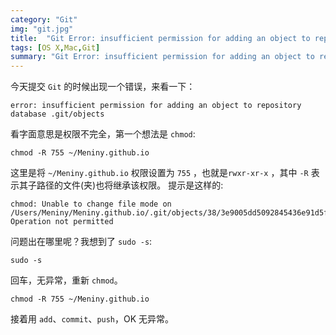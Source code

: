 ```yaml
---
category: "Git"
img: "git.jpg"
title:  "Git Error: insufficient permission for adding an object to repository database .git/objects"
tags: [OS X,Mac,Git]
summary: "Git Error: insufficient permission for adding an object to repository database .git/objects"
---
```

今天提交 `Git` 的时候出现一个错误，来看一下：

	error: insufficient permission for adding an object to repository database .git/objects

看字面意思是权限不完全，第一个想法是 `chmod`:

	chmod -R 755 ~/Meniny.github.io

这里是将 `~/Meniny.github.io` 权限设置为 `755` ，也就是`rwxr-xr-x` ，其中 `-R` 表示其子路径的文件(夹)也将继承该权限。
提示是这样的:

	chmod: Unable to change file mode on /Users/Meniny/Meniny.github.io/.git/objects/38/3e9005dd5092845436e91d5f3c5d52309a3219: Operation not permitted

问题出在哪里呢？我想到了 `sudo -s`:

	sudo -s

回车，无异常，重新 `chmod`。

	chmod -R 755 ~/Meniny.github.io

接着用 `add`、`commit`、`push`，OK 无异常。
